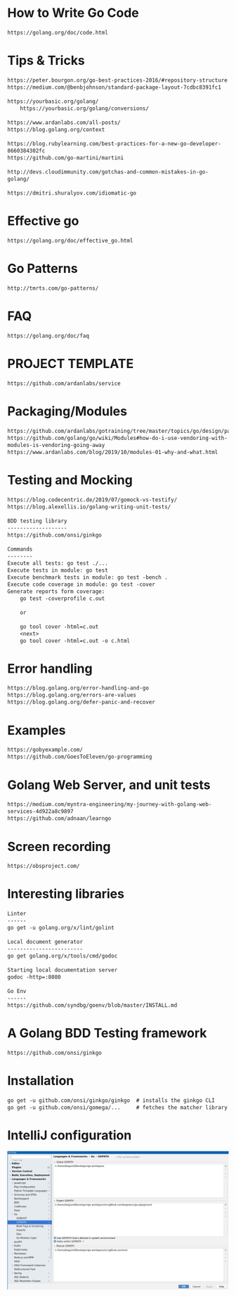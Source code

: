 How to Write Go Code 
====================
	https://golang.org/doc/code.html

Tips & Tricks
=============
	https://peter.bourgon.org/go-best-practices-2016/#repository-structure
	https://medium.com/@benbjohnson/standard-package-layout-7cdbc8391fc1
	
	https://yourbasic.org/golang/
		https://yourbasic.org/golang/conversions/

	https://www.ardanlabs.com/all-posts/
	https://blog.golang.org/context
	
	https://blog.rubylearning.com/best-practices-for-a-new-go-developer-8660384302fc
	https://github.com/go-martini/martini
	
	http://devs.cloudimmunity.com/gotchas-and-common-mistakes-in-go-golang/
	
	https://dmitri.shuralyov.com/idiomatic-go

Effective go
============
	https://golang.org/doc/effective_go.html

Go Patterns
===========
    http://tmrts.com/go-patterns/
    
FAQ
===
	https://golang.org/doc/faq

PROJECT TEMPLATE
================
    https://github.com/ardanlabs/service
    
Packaging/Modules
=================
    https://github.com/ardanlabs/gotraining/tree/master/topics/go/design/packaging
    https://github.com/golang/go/wiki/Modules#how-do-i-use-vendoring-with-modules-is-vendoring-going-away
    https://www.ardanlabs.com/blog/2019/10/modules-01-why-and-what.html

Testing and Mocking
===================
	https://blog.codecentric.de/2019/07/gomock-vs-testify/
	https://blog.alexellis.io/golang-writing-unit-tests/

	BDD testing library
	-------------------
	https://github.com/onsi/ginkgo
	
	Commands
	--------
	Execute all tests: go test ./...
	Execute tests in module: go test
	Execute benchmark tests in module: go test -bench .
	Execute code coverage in module: go test -cover
	Generate reports form coverage:
	    go test -coverprofile c.out
	    
	    or
	     
	    go tool cover -html=c.out 
	    <next> 
	    go tool cover -html=c.out -o c.html


Error handling
==============
	https://blog.golang.org/error-handling-and-go
	https://blog.golang.org/errors-are-values
	https://blog.golang.org/defer-panic-and-recover

Examples
========
	https://gobyexample.com/
	https://github.com/GoesToEleven/go-programming

Golang Web Server, and unit tests 
=======================================================================
    https://medium.com/myntra-engineering/my-journey-with-golang-web-services-4d922a8c9897
    https://github.com/adnaan/learngo


Screen recording
================
    https://obsproject.com/

Interesting libraries
======================
    Linter
    ------
    go get -u golang.org/x/lint/golint
    
    Local document generator
    ------------------------
    go get golang.org/x/tools/cmd/godoc
 
    Starting local documentation server   
    godoc -http=:8080
    
    Go Env
    ------
    https://github.com/syndbg/goenv/blob/master/INSTALL.md


A Golang BDD Testing framework
==============================

    https://github.com/onsi/ginkgo

# Installation 

    go get -u github.com/onsi/ginkgo/ginkgo  # installs the ginkgo CLI
    go get -u github.com/onsi/gomega/...     # fetches the matcher library

# IntelliJ configuration

![image](IntelliJConfiguration.png)
